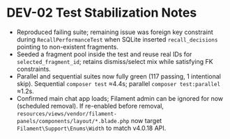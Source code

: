 # DEV-02 Test Stabilization Notes

- Reproduced failing suite; remaining issue was foreign key constraint during `RecallPerformanceTest` when SQLite inserted `recall_decisions` pointing to non-existent fragments.
- Seeded a fragment pool inside the test and reuse real IDs for `selected_fragment_id`; retains dismiss/select mix while satisfying FK constraints.
- Parallel and sequential suites now fully green (117 passing, 1 intentional skip). Sequential `composer test` ≈4.4s; parallel `composer test:parallel` ≈1.2s.
- Confirmed main chat app loads; Filament admin can be ignored for now (scheduled removal). If re-enabled before removal, `resources/views/vendor/filament-panels/components/layout/*.blade.php` now target `Filament\Support\Enums\Width` to match v4.0.18 API.
